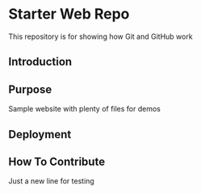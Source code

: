 # Starter Web Repo

This repository is for showing how Git and GitHub work

## Introduction

## Purpose

Sample website with plenty of files for demos

## Deployment

## How To Contribute

Just a new line for testing